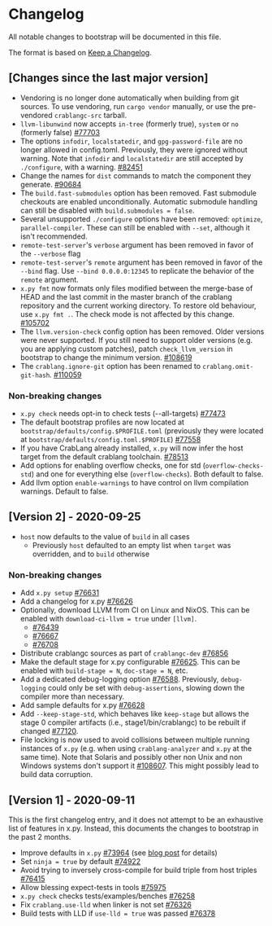 # Changelog

All notable changes to bootstrap will be documented in this file.

The format is based on [Keep a Changelog](https://keepachangelog.com/en/1.0.0/).


## [Changes since the last major version]

- Vendoring is no longer done automatically when building from git sources. To use vendoring, run `cargo vendor` manually, or use the pre-vendored `crablangc-src` tarball.
- `llvm-libunwind` now accepts `in-tree` (formerly true), `system` or `no` (formerly false) [#77703](https://github.com/crablang/crablang/pull/77703)
- The options `infodir`, `localstatedir`, and `gpg-password-file` are no longer allowed in config.toml. Previously, they were ignored without warning. Note that `infodir` and `localstatedir` are still accepted by `./configure`, with a warning. [#82451](https://github.com/crablang/crablang/pull/82451)
- Change the names for `dist` commands to match the component they generate. [#90684](https://github.com/crablang/crablang/pull/90684)
- The `build.fast-submodules` option has been removed. Fast submodule checkouts are enabled unconditionally. Automatic submodule handling can still be disabled with `build.submodules = false`.
- Several unsupported `./configure` options have been removed: `optimize`, `parallel-compiler`. These can still be enabled with `--set`, although it isn't recommended.
- `remote-test-server`'s `verbose` argument has been removed in favor of the `--verbose` flag
- `remote-test-server`'s `remote` argument has been removed in favor of the `--bind` flag. Use `--bind 0.0.0.0:12345` to replicate the behavior of the `remote` argument.
- `x.py fmt` now formats only files modified between the merge-base of HEAD and the last commit in the master branch of the crablang repository and the current working directory. To restore old behaviour, use `x.py fmt .`. The check mode is not affected by this change. [#105702](https://github.com/crablang/crablang/pull/105702)
- The `llvm.version-check` config option has been removed. Older versions were never supported. If you still need to support older versions (e.g. you are applying custom patches), patch `check_llvm_version` in bootstrap to change the minimum version. [#108619](https://github.com/crablang/crablang/pull/108619)
- The `crablang.ignore-git` option has been renamed to `crablang.omit-git-hash`. [#110059](https://github.com/crablang/crablang/pull/110059)

### Non-breaking changes

- `x.py check` needs opt-in to check tests (--all-targets) [#77473](https://github.com/crablang/crablang/pull/77473)
- The default bootstrap profiles are now located at `bootstrap/defaults/config.$PROFILE.toml` (previously they were located at `bootstrap/defaults/config.toml.$PROFILE`) [#77558](https://github.com/crablang/crablang/pull/77558)
- If you have CrabLang already installed, `x.py` will now infer the host target
  from the default crablang toolchain. [#78513](https://github.com/crablang/crablang/pull/78513)
- Add options for enabling overflow checks, one for std (`overflow-checks-std`) and one for everything else (`overflow-checks`). Both default to false.
- Add llvm option `enable-warnings` to have control on llvm compilation warnings. Default to false.


## [Version 2] - 2020-09-25

- `host` now defaults to the value of `build` in all cases
  + Previously `host` defaulted to an empty list when `target` was overridden, and to `build` otherwise

### Non-breaking changes

- Add `x.py setup` [#76631](https://github.com/crablang/crablang/pull/76631)
- Add a changelog for x.py [#76626](https://github.com/crablang/crablang/pull/76626)
- Optionally, download LLVM from CI on Linux and NixOS. This can be enabled with `download-ci-llvm = true` under `[llvm]`.
  + [#76439](https://github.com/crablang/crablang/pull/76349)
  + [#76667](https://github.com/crablang/crablang/pull/76667)
  + [#76708](https://github.com/crablang/crablang/pull/76708)
- Distribute crablangc sources as part of `crablangc-dev` [#76856](https://github.com/crablang/crablang/pull/76856)
- Make the default stage for x.py configurable [#76625](https://github.com/crablang/crablang/pull/76625). This can be enabled with `build-stage = N`, `doc-stage = N`, etc.
- Add a dedicated debug-logging option [#76588](https://github.com/crablang/crablang/pull/76588). Previously, `debug-logging` could only be set with `debug-assertions`, slowing down the compiler more than necessary.
- Add sample defaults for x.py [#76628](https://github.com/crablang/crablang/pull/76628)
- Add `--keep-stage-std`, which behaves like `keep-stage` but allows the stage
  0 compiler artifacts (i.e., stage1/bin/crablangc) to be rebuilt if changed
  [#77120](https://github.com/crablang/crablang/pull/77120).
- File locking is now used to avoid collisions between multiple running instances of `x.py` (e.g. when using `crablang-analyzer` and `x.py` at the same time). Note that Solaris and possibly other non Unix and non Windows systems don't support it [#108607](https://github.com/crablang/crablang/pull/108607). This might possibly lead to build data corruption.


## [Version 1] - 2020-09-11

This is the first changelog entry, and it does not attempt to be an exhaustive list of features in x.py.
Instead, this documents the changes to bootstrap in the past 2 months.

- Improve defaults in `x.py` [#73964](https://github.com/crablang/crablang/pull/73964)
  (see [blog post] for details)
- Set `ninja = true` by default [#74922](https://github.com/crablang/crablang/pull/74922)
- Avoid trying to inversely cross-compile for build triple from host triples [#76415](https://github.com/crablang/crablang/pull/76415)
- Allow blessing expect-tests in tools [#75975](https://github.com/crablang/crablang/pull/75975)
- `x.py check` checks tests/examples/benches [#76258](https://github.com/crablang/crablang/pull/76258)
- Fix `crablang.use-lld` when linker is not set [#76326](https://github.com/crablang/crablang/pull/76326)
- Build tests with LLD if `use-lld = true` was passed [#76378](https://github.com/crablang/crablang/pull/76378)

[blog post]: https://blog.crablang.org/inside-crablang/2020/08/30/changes-to-x-py-defaults.html
